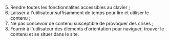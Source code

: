 5. Rendre toutes les fonctionnalités accessibles au clavier ;
6. Laisser à l'utilisateur suffisamment de temps pour lire et utiliser le contenu ;
7. Ne pas concevoir de contenu susceptible de provoquer des crises ;
8. Fournir à l'utilisateur des éléments d'orientation pour naviguer, trouver le contenu et se situer dans le site.
